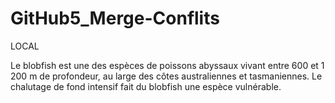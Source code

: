 # GitHub5_Merge-Conflits

LOCAL

Le blobfish est une des espèces de poissons abyssaux vivant entre 600 et 1 200 m de profondeur, au large des côtes australiennes et tasmaniennes. Le chalutage de fond intensif fait du blobfish une espèce vulnérable.
